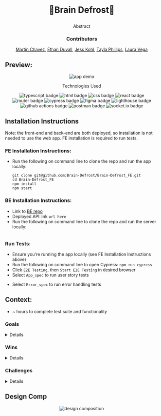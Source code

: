 # <p align="center">🧠Brain Defrost🥶</p>

<p align="center">Abstract</p>

### <p align="center">Contributors</p>
<div align="center">
  
  [Martin Chavez](https://github.com/Chavezgm), [Ethan Duvall](https://github.com/EthanDuvall), [Jess Kohl](https://github.com/kohljd), [Tayla Phillips](https://github.com/tednaphil), [Laura Vega](https://github.com/laurarvegav)

</div>

## Preview:
<div align="center">
  <img src="" alt="app demo">

</div>
<p align="center">Technologies Used</p>
<div align="center">
  <img src="https://img.shields.io/badge/TypeScript-3178C6?logo=typescript&logoColor=fff&style=for-the-badge" alt="typescript badge">
  <img src="https://img.shields.io/badge/HTML5-E34F26?logo=html5&logoColor=fff&style=for-the-badge" alt="html badge">
  <img src="https://img.shields.io/badge/CSS3-1572B6?logo=css3&logoColor=fff&style=for-the-badge" alt="css badge">
  <img src="https://img.shields.io/badge/React-61DAFB?logo=react&logoColor=000&style=for-the-badge" alt="react badge">
  <img src="https://img.shields.io/badge/React%20Router-CA4245?logo=reactrouter&logoColor=fff&style=for-the-badge" alt="router badge">
  <img src="https://img.shields.io/badge/Cypress-69D3A7?logo=cypress&logoColor=fff&style=for-the-badge" alt="cypress badge">
  <img src="https://img.shields.io/badge/Figma-F24E1E?logo=figma&logoColor=fff&style=for-the-badge" alt="figma badge">
  <img src="https://img.shields.io/badge/Lighthouse-F44B21?logo=lighthouse&logoColor=fff&style=for-the-badge" alt="lighthouse badge">
  <img src="https://img.shields.io/badge/GitHub%20Actions-2088FF?logo=githubactions&logoColor=fff&style=for-the-badge" alt="github actions badge">
  <img src="https://img.shields.io/badge/Postman-FF6C37?logo=postman&logoColor=fff&style=for-the-badge" alt="postman badge">
  <img src="https://img.shields.io/badge/Socket.io-010101?logo=socketdotio&logoColor=fff&style=for-the-badge" alt="socket.io badge">
  <!-- other badges -->
</div>

## Installation Instructions
Note: the front-end and back-end are both deployed, so installation is not needed to use the web app. FE installation is required to run tests.

### FE Installation Instructions:
<!-- - add list of instructions -->
- Run the following on command line to clone the repo and run the app locally:
    ```
    git clone git@github.com:Brain-Defrost/Brain-Defrost_FE.git
    cd Brain-Defrost_FE
    npm install
    npm start
    ```

### BE Installation Instructions:
- Link to [BE repo](https://github.com/Brain-Defrost/Brain-Defrost_BE)
- Deployed API link `url here`
- Run the following on command line to clone the repo and run the server locally:
    ```

    ```

### Run Tests:
- Ensure you're running the app locally (see FE Installation Instructions above)
- Run the following on command line to open Cypress: `npm run cypress`
- Click `E2E Testing`, then `Start E2E Testing` in desired browser
- Select `App_spec` to run user story tests
<!-- input line for gameplay test spec-->
- Select `Error_spec` to run error handling tests

## Context:
<!-- wins, challenges, time spent, goals, approaches etc -->
- ~ hours to complete test suite and functionality

### Goals

<details close>
  
  ```
  - point
  - point
  
  ```
  
</details>
  
### Wins
  
<details close>
  
  ```
  - CI/CD pipeline implementation
  - Postman mock server used during development
  
  ```
  
</details>
  
### Challenges
  
<details close>
  
  ```
  - point
  - point
  
  ```
  
</details>

## Design Comp
<div align="center">
  <img src="" alt="design composition">

</div>
